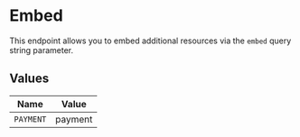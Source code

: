 # Embed

This endpoint allows you to embed additional resources via the
`embed` query string parameter.


## Values

| Name      | Value     |
| --------- | --------- |
| `PAYMENT` | payment   |